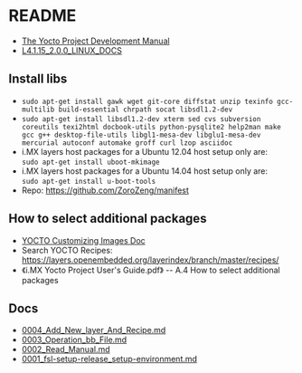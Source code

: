 # README

* [The Yocto Project Development Manual](https://www.yoctoproject.org/docs/1.5.1/dev-manual/dev-manual.html#dev-manual-intro)
* [L4.1.15_2.0.0_LINUX_DOCS](https://www.nxp.com/webapp/Download?colCode=L4.1.15_2.0.0-LINUX-DOCS&Parent_nodeId=1337695836026701499367&Parent_pageType=product&Parent_nodeId=1337695836026701499367&Parent_pageType=product)

## Install libs

* `sudo apt-get install gawk wget git-core diffstat unzip texinfo gcc-multilib build-essential chrpath socat libsdl1.2-dev`
* `sudo apt-get install libsdl1.2-dev xterm sed cvs subversion coreutils texi2html docbook-utils python-pysqlite2 help2man make gcc g++ desktop-file-utils libgl1-mesa-dev libglu1-mesa-dev mercurial autoconf automake groff curl lzop asciidoc`
* i.MX layers host packages for a Ubuntu 12.04 host setup only are:  
  `sudo apt-get install uboot-mkimage`
* i.MX layers host packages for a Ubuntu 14.04 host setup only are:  
  `sudo apt-get install u-boot-tools`
* Repo: https://github.com/ZoroZeng/manifest

## How to select additional packages

* [YOCTO Customizing Images Doc](https://www.yoctoproject.org/docs/1.5.1/dev-manual/dev-manual.html#usingpoky-extend-customimage)
* Search YOCTO Recipes: https://layers.openembedded.org/layerindex/branch/master/recipes/
* 《i.MX Yocto Project User's Guide.pdf》 -- A.4 How to select additional packages

## Docs

* [0004_Add_New_layer_And_Recipe.md](docs/0004_Add_New_layer_And_Recipe.md)
* [0003_Operation_bb_File.md](docs/0003_Operation_bb_File.md)
* [0002_Read_Manual.md](docs/0002_Read_Manual.md)
* [0001_fsl-setup-release_setup-environment.md](docs/0001_fsl-setup-release_setup-environment.md)
